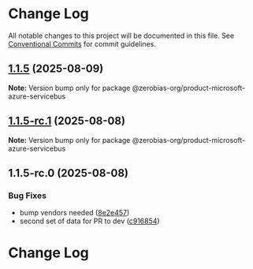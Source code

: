 # Change Log

All notable changes to this project will be documented in this file.
See [Conventional Commits](https://conventionalcommits.org) for commit guidelines.

## [1.1.5](https://github.com/zerobias-org/product/compare/@zerobias-org/product-microsoft-azure-servicebus@1.1.5-rc.1...@zerobias-org/product-microsoft-azure-servicebus@1.1.5) (2025-08-09)

**Note:** Version bump only for package @zerobias-org/product-microsoft-azure-servicebus





## [1.1.5-rc.1](https://github.com/zerobias-org/product/compare/@zerobias-org/product-microsoft-azure-servicebus@1.1.5-rc.0...@zerobias-org/product-microsoft-azure-servicebus@1.1.5-rc.1) (2025-08-08)

**Note:** Version bump only for package @zerobias-org/product-microsoft-azure-servicebus





## 1.1.5-rc.0 (2025-08-08)


### Bug Fixes

* bump vendors needed ([8e2e457](https://github.com/zerobias-org/product/commit/8e2e457e0b5d7141a05e8f2c178bc2854f2b7178))
* second set of data for PR to dev ([c916854](https://github.com/zerobias-org/product/commit/c916854bcf229b1c2042ffdea18472d66a061aaf))





# Change Log
